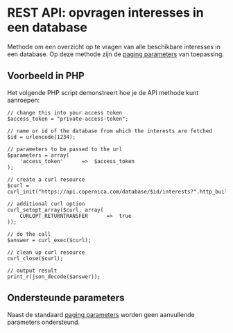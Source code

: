# REST API: opvragen interesses in een database

Methode om een overzicht op te vragen van alle beschikbare interesses in een database. Op deze
methode zijn de [paging parameters](rest-paging) van toepassing.

## Voorbeeld in PHP

Het volgende PHP script demonstreert hoe je de API methode kunt aanroepen:

    // change this into your access token
    $access_token = "private-access-token";
    
    // name or id of the database from which the interests are fetched
    $id = urlencode(1234);
    
    // parameters to be passed to the url
    $parameters = array(
        'access_token'      =>  $access_token
    );
    
    // create a curl resource
    $curl = curl_init("https://api.copernica.com/database/$id/interests?".http_build_query($parameters));
    
    // additional curl option
    curl_setopt_array($curl, array(
        CURLOPT_RETURNTRANSFER      =>  true
    ));
    
    // do the call
    $answer = curl_exec($curl);
    
    // clean up curl resource
    curl_close($curl);
    
    // output result
    print_r(json_decode($answer));
    

## Ondersteunde parameters

Naast de standaard [paging parameters](rest-paging) worden geen aanvullende
parameters ondersteund.
